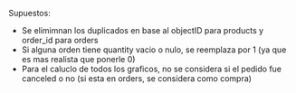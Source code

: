 Supuestos:
- Se elimimnan los duplicados en base al objectID para products y order_id para orders
- Si alguna orden tiene quantity vacio o nulo, se reemplaza por 1 (ya que es mas realista que ponerle 0)
- Para el caluclo de todos los graficos, no se considera si el pedido fue canceled o no (si esta en orders, se considera como compra)
